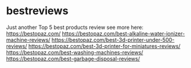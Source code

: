 # bestreviews
 Just another Top 5 best products review 
see more here: https://bestopaz.com/
https://bestopaz.com/best-alkaline-water-ionizer-machine-reviews/
https://bestopaz.com/best-3d-printer-under-500-reviews/
https://bestopaz.com/best-3d-printer-for-miniatures-reviews/
https://bestopaz.com/best-washing-machines-reviews/
https://bestopaz.com/best-garbage-disposal-reviews/
